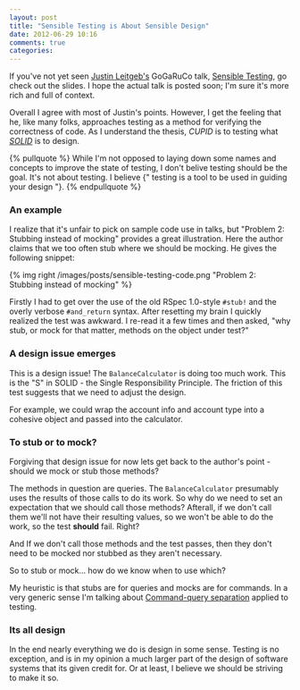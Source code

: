 ```yaml
---
layout: post
title: "Sensible Testing is About Sensible Design"
date: 2012-06-29 10:16
comments: true
categories:
---
```


If you've not yet seen [Justin Leitgeb's][justin] GoGaRuCo talk,
[Sensible Testing][sensible-testing], go check out the slides. I hope the
actual talk is posted soon; I'm sure it's more rich and full of context.

Overall I agree with most of Justin's points. However, I get the feeling that
he, like many folks, approaches testing as a method for verifying the
correctness of code. As I understand the thesis, *CUPID* is to testing what
*[SOLID][solid]*
is to design.

{% pullquote %}
While I'm not opposed to laying down some names and concepts to improve the
state of testing, I don't belive testing should be the goal. It's not about
testing. I believe {" testing is a tool to be used in guiding your design "}.
{% endpullquote %}

<!-- more -->

### An example

I realize that it's unfair to pick on sample code use in talks, but "Problem
2: Stubbing instead of mocking" provides a great illustration. Here the author
claims that we too often stub where we should be mocking. He gives the
following snippet:

{% img right /images/posts/sensible-testing-code.png "Problem 2: Stubbing instead of mocking" %}

Firstly I had to get over the use of the old RSpec 1.0-style `#stub!` and the
overly verbose `#and_return` syntax. After resetting my brain I quickly
realized the test was awkward. I re-read it a few times and then asked, "why
stub, or mock for that matter, methods on the object under test?"

### A design issue emerges

This is a design issue! The `BalanceCalculator` is doing too much work. This is
the "S" in SOLID - the Single Responsibility Principle. The friction of this
test suggests that we need to adjust the design.

For example, we could wrap the account info and account type into a cohesive
object and passed into the calculator.

### To stub or to mock?

Forgiving that design issue for now lets get back to the author's point -
should we mock or stub those methods?

The methods in question are queries. The `BalanceCalculator` presumably uses
the results of those calls to do its work. So why do we need to set an
expectation that we should call those methods? Afterall, if we don't call them
we'll not have their resulting values, so we won't be able to do the work, so
the test __should__ fail. Right?

And If we don't call those methods and the test passes, then they don't need
to be mocked nor stubbed as they aren't necessary.

So to stub or mock... how do we know when to use which?

My heuristic is that stubs are for queries and mocks are for commands. In a
very generic sense I'm talking about [Command-query separation][cqrs] applied
to testing.

### Its all design

In the end nearly everything we do is design in some sense. Testing is no
exception, and is in my opinion a much larger part of the design of software
systems that its given credit for. Or at least, I believe we should be
striving to make it so.


[justin]: http://justinleitgeb.com/
[sensible-testing]: http://justinleitgeb.com/wp-content/uploads/2012/06/SensibleTesting.pdf
[solid]: http://butunclebob.com/ArticleS.UncleBob.PrinciplesOfOod
[cqrs]: http://en.wikipedia.org/wiki/Command-query_separation
